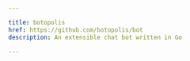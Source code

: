 ```yaml
---

title: botopolis
href: https://github.com/botopolis/bot
description: An extensible chat bot written in Go

---
```

